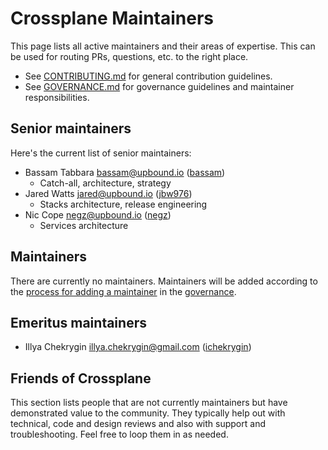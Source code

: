 # Crossplane Maintainers

This page lists all active maintainers and their areas of expertise. This can be used for routing PRs, questions, etc. to the right place.

* See [CONTRIBUTING.md](CONTRIBUTING.md) for general contribution guidelines.
* See [GOVERNANCE.md](GOVERNANCE.md) for governance guidelines and maintainer responsibilities.

## Senior maintainers

Here's the current list of senior maintainers:

* Bassam Tabbara <bassam@upbound.io> ([bassam](https://github.com/bassam))
  * Catch-all, architecture, strategy
* Jared Watts <jared@upbound.io> ([jbw976](https://github.com/jbw976))
  * Stacks architecture, release engineering
* Nic Cope <negz@upbound.io> ([negz](https://github.com/negz))
  * Services architecture

## Maintainers

There are currently no maintainers. Maintainers will be added according to the [process for adding a maintainer](GOVERNANCE.md#becoming-a-maintainer) in the [governance](GOVERNANCE.md).

## Emeritus maintainers

* Illya Chekrygin <illya.chekrygin@gmail.com> ([ichekrygin](https://github.com/ichekrygin))

## Friends of Crossplane

This section lists people that are not currently maintainers but have demonstrated value to the community.
They typically help out with technical, code and design reviews and also with support and troubleshooting.
Feel free to loop them in as needed.
